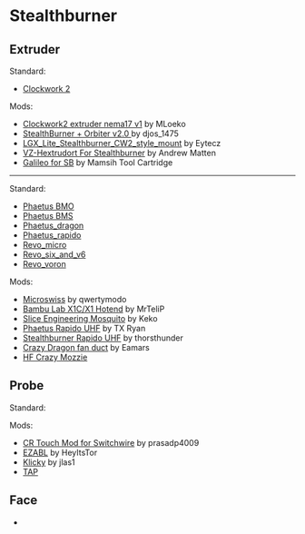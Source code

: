 Stealthburner
======

Extruder
------
Standard:
* [Clockwork 2](https://github.com/VoronDesign/Voron-Stealthburner/tree/main/STLs/Clockwork2)

Mods:
* [Clockwork2 extruder nema17 v1](https://www.printables.com/fr/model/454292-voron-stealthburner-clockwork2-extruder-nema17-v1) by MLoeko
* [StealthBurner + Orbiter v2.0 ](https://www.printables.com/fr/model/345237-voron-stealthburner-orbiter-v20) by djos_1475
* [LGX_Lite_Stealthburner_CW2_style_mount](https://github.com/Eytecz/LGX_Lite_Stealthburner_CW2_style_mount) by Eytecz
* [VZ-Hextrudort For Stealthburner](https://www.printables.com/fr/model/369577-vz-hextrudort-for-stealthburner) by Andrew Matten
* [Galileo for SB](https://github.com/Mamsih/Galileo-stealthBurner) by Mamsih
Tool Cartridge
------
Standard:
* [Phaetus BMO](https://github.com/VoronDesign/Voron-Stealthburner/tree/main/STLs/Stealthburner/Printheads/phaetus_bmo)
* [Phaetus BMS](https://github.com/VoronDesign/Voron-Stealthburner/tree/main/STLs/Stealthburner/Printheads/phaetus_bms)
* [Phaetus_dragon](https://github.com/VoronDesign/Voron-Stealthburner/tree/main/STLs/Stealthburner/Printheads/phaetus_dragon)
* [Phaetus_rapido](https://github.com/VoronDesign/Voron-Stealthburner/tree/main/STLs/Stealthburner/Printheads/phaetus_rapido)
* [Revo_micro](https://github.com/VoronDesign/Voron-Stealthburner/tree/main/STLs/Stealthburner/Printheads/revo_micro)
* [Revo_six_and_v6](https://github.com/VoronDesign/Voron-Stealthburner/tree/main/STLs/Stealthburner/Printheads/revo_six_and_v6)
* [Revo_voron](https://github.com/VoronDesign/Voron-Stealthburner/tree/main/STLs/Stealthburner/Printheads/revo_voron)

Mods:
* [Microswiss](https://www.printables.com/fr/model/272765-stealthburner-microswiss-toolhead) by qwertymodo
* [Bambu Lab X1C/X1 Hotend](https://www.printables.com/fr/model/323196-voron-stealthburner-for-bambu-lab-x1cx1-hotend) by MrTeliP
* [Slice Engineering Mosquito](https://www.printables.com/fr/model/278870-voron-stealthburner-slice-engineering-mosquito) by Keko
* [Phaetus Rapido UHF](https://www.printables.com/fr/model/246799-stealthburner-phaetus-rapido-uhf) by TX Ryan
* [Stealthburner Rapido UHF](https://github.com/VoronDesign/VoronUsers/tree/master/printer_mods/bythorsthunder/Stealthburner_Rapido_Uhf) by thorsthunder
* [Crazy Dragon fan duct](https://github.com/VoronDesign/VoronUsers/tree/master/printer_mods/eamars/stealthburner_crazy_dragon_toolhead) by Eamars
* [HF Crazy Mozzie](https://github.com/VoronDesign/VoronUsers/tree/master/printer_mods/gauravmm/crazy_mozzie_cw2)

Probe
------
Standard:

Mods:
* [CR Touch Mod for Switchwire](https://www.printables.com/fr/model/260473-voron-stealthburner-cr-touch-mod-for-switchwire-to/remixes) by prasadp4009
* [EZABL](https://www.printables.com/fr/model/260919-voron-stealthburner-ezabl-mount-adlx-remix-for-12m) by HeyItsTor
* [Klicky](https://github.com/jlas1/Klicky-Probe) by jlas1
* [TAP](https://github.com/VoronDesign/Voron-Tap)

Face
------


* []()
